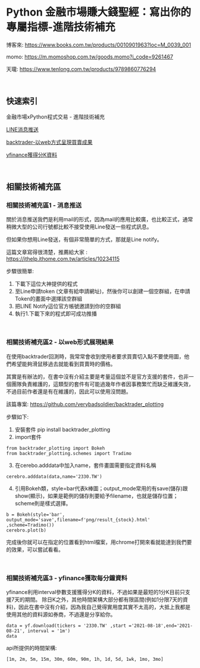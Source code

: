 # Python 金融市場賺大錢聖經：寫出你的專屬指標-進階技術補充
博客來: https://www.books.com.tw/products/0010901963?loc=M_0039_001

momo: https://m.momoshop.com.tw/goods.momo?i_code=9261467

天瓏: https://www.tenlong.com.tw/products/9789860776294


<br>

## 快速索引
金融市場xPython程式交易 - 進階技術補充

[LINE消息推送](https://github.com/arleigh418/python-and-Taiwan-stock-market-Advanced#%E7%9B%B8%E9%97%9C%E6%8A%80%E8%A1%93%E8%A3%9C%E5%85%85%E5%8D%801---%E6%B6%88%E6%81%AF%E6%8E%A8%E9%80%81)

[backtrader-以web方式呈現買賣成果](https://github.com/arleigh418/python-and-Taiwan-stock-market-Advanced#%E7%9B%B8%E9%97%9C%E6%8A%80%E8%A1%93%E8%A3%9C%E5%85%85%E5%8D%802---%E4%BB%A5web%E5%BD%A2%E5%BC%8F%E5%B1%95%E7%8F%BE%E7%B5%90%E6%9E%9C)

[yfinance獲得分K資料](https://github.com/arleigh418/python-and-Taiwan-stock-market-Advanced/blob/main/README.md#%E7%9B%B8%E9%97%9C%E6%8A%80%E8%A1%93%E8%A3%9C%E5%85%85%E5%8D%803---yfinance%E7%8D%B2%E5%8F%96%E6%AF%8F%E5%88%86%E9%90%98%E8%B3%87%E6%96%99)


<br>


## 相關技術補充區
### 相關技術補充區1 - 消息推送
關於消息推送我們是利用mail的形式，因為mail的應用比較廣，也比較正式，通常稍微大型的公司行號都比較不接受使用Line發送一些程式訊息。

但如果你想用Line發送，有個非常簡單的方式，那就是Line notify。

這篇文章寫得很清楚，推薦給大家 : https://ithelp.ithome.com.tw/articles/10234115

步驟很簡單:
1. 下載下這位大神提供的程式
2. 至Line申請token (文章有給申請網址)，然後你可以創建一個空群組，在申請Token的畫面中選擇該空群組
3. 把LINE Notify這位官方帳號邀請到你的空群組
4. 執行1.下載下來的程式即可成功推播


<br>


### 相關技術補充區2 - 以web形式展現結果
在使用backtrader回測時，我常常會收到使用者要求買賣切入點不要使用圖，他們希望能夠滑鼠移過去就能看到買賣時的價格。

其實是有辦法的，在書中沒有介紹主要是考量這個並不是官方支援的套件，也非一個團隊負責維護的，這類型的套件有可能過幾年作者因事務繁忙而缺乏維護失效，不過目前作者還是有在維護的，因此可以使用沒問題。

該篇專案: https://github.com/verybadsoldier/backtrader_plotting

步驟如下:
1. 安裝套件 pip install backtrader_plotting
2. import套件
```
from backtrader_plotting import Bokeh
from backtrader_plotting.schemes import Tradimo
```

3. 在cerebo.adddata中加入name，套件畫圖需要指定資料名稱
```
cerebro.adddata(data,name='2330.TW')
```

4. 引用Bokeh類，style=bar代表k棒圖；output_mode常用的有save(儲存)跟show(顯示)，如果是範例的儲存則要給予filename，也就是儲存位置；scheme則是樣式選擇。
```
b = Bokeh(style='bar', output_mode='save',filename=f'png/result_{stock}.html' ,scheme=Tradimo())
cerebro.plot(b)
```

完成後你就可以在指定的位置看到html檔案，用chrome打開來看就能達到我們要的效果，可以嘗試看看。


<br>


### 相關技術補充區3 - yfinance獲取每分鐘資料
yfinance利用interval參數支援獲得分K的資料，不過如果是最短的1分K目前只支援7天的期間。
除日K之外，其他時間架構大部分都有限區間(例如1分限7天的資料)，因此在書中沒有介紹，因為我自己覺得實用度其實不太高的，大抵上我都是使用其他的資料源如券商，不過還是分享給你。
```
data = yf.download(tickers = '2330.TW' ,start ='2021-08-18',end='2021-08-21', interval = '1m')
data
```

api所提供的時間架構:
```
[1m, 2m, 5m, 15m, 30m, 60m, 90m, 1h, 1d, 5d, 1wk, 1mo, 3mo]
```


<br>

